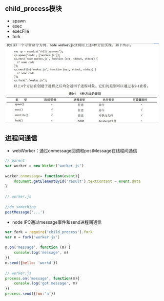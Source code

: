 ## child_process模块

- spawn
- exec
- execFile
- fork

![四种方式对比](./node_process.JPG)

## 进程间通信

- webWorker：通过onmessage回调和postMessage在线程间通信
```javascript
// parent
var worker = new Worker('worker.js')

worker.onmessage= function(event){
    document.getElementById('result').textContent = event.data
}

// worker.js

//do something
postMessage('...')
```

- node IPC通过message事件和send进程间通信

```javascript
var fork = require('child_process').fork
var n = fork('worker.js')

n.on('message', function (m) {
    console.log('message', m)
})
n.send({hello: 'workd'})

// worker.js
process.on('message', function(m){
    console.log('got message', m)
})
process.send({foo:'a'})
```
